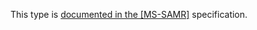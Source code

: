 This type is [documented in the [MS-SAMR]](https://learn.microsoft.com/en-us/openspecs/windows_protocols/ms-samr/05f1ac12-c90f-4aed-8821-d211a9c834b3) specification.
